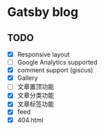 # Gatsby blog


## TODO

- [x] Responsive layout
- [ ] Google Analytics supported
- [x] comment support (giscus)
- [x] Gallery
- [ ] 文章置顶功能
- [x] 文章分类功能
- [x] 文章标签功能
- [x] feed
- [x] 404.html